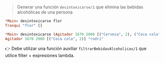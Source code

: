 > Generar una función `desintoxicarse/1` que elimina las bebidas alcohólicas de una persona

``` haskell
*Main> desintoxicarse flor
Tranqui "flor" []

*Main> desintoxicarse (Agitador 1670 2000 [("Cerveza", 2), ("Coca cola", 2)] "rodri")
Agitador 1670 2000 [("Coca cola", 2)] "rodri"
```

:point_right: Debe utilizar una función auxiliar `filtrarBebidasAlcoholicas/1` que utilice filter + expresiones lambda.

